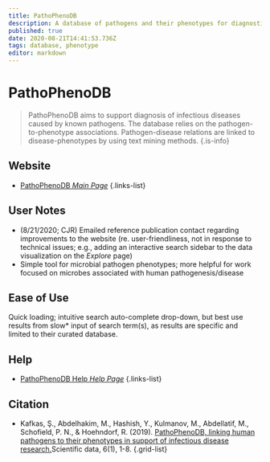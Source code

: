 ```yaml
---
title: PathoPhenoDB
description: A database of pathogens and their phenotypes for diagnostic support in infections.
published: true
date: 2020-08-21T14:41:53.736Z
tags: database, phenotype
editor: markdown
---
```


# PathoPhenoDB

> PathoPhenoDB aims to support diagnosis of infectious diseases caused by known pathogens. The database relies on the pathogen-to-phenotype associations. Pathogen-disease relations are linked to disease-phenotypes by using text mining methods.
{.is-info}

 

## Website 

- [PathoPhenoDB *Main Page*](http://patho.phenomebrowser.net/#/)
 {.links-list}


## User Notes
 - (8/21/2020; CJR) Emailed reference publication contact regarding improvements to the website (re. user-friendliness, not in response to technical issues; e.g., adding an interactive search sidebar to the data visualization on the *Explore* page)
 - Simple tool for microbial pathogen phenotypes; more helpful for work focused on microbes associated with human pathogenesis/disease
 
## Ease of Use
Quick loading; intuitive search auto-complete drop-down, but best use results from slow* input of search term(s), as results are specific and limited to their curated database.

## Help
- [PathoPhenoDB Help *Help Page*](http://patho.phenomebrowser.net/#/help)
{.links-list}


## Citation 

- Kafkas, Ş., Abdelhakim, M., Hashish, Y., Kulmanov, M., Abdellatif, M., Schofield, P. N., & Hoehndorf, R. (2019). [PathoPhenoDB, linking human pathogens to their phenotypes in support of infectious disease research.](https://www.nature.com/articles/s41597-019-0090-x)Scientific data, 6(1), 1-8.
{.grid-list}
